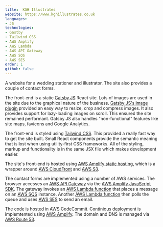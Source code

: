 ```yaml
---
title:  KGH Illustrates
website: https://www.kghillustrates.co.uk
languages:
- JS
technologies:
- Gastby
- Tailwind CSS
- AWS Amplify
- AWS Lambda
- AWS API Gateway
- AWS SQS
- AWS SES
order: 1
github: false
---
```


A website for a wedding stationer and illustrator. The site also provides a couple of contact forms. 

The front-end is a static [Gatsby JS](https://www.gatsbyjs.com/) React site. Lots of images are used in the site due to the graphical nature of the business. [Gatsby JS's image plugin](https://www.gatsbyjs.com/docs/reference/built-in-components/gatsby-plugin-image/) provided an easy way to resize, crop and compress images. It also provides support for lazy-loading images on scroll. This ensured the site remained performant. Gatsby JS also handles "non-functional" features like site maps, favicons and Google Analytics.

The front-end is styled using [Tailwind CSS](https://tailwindcss.com/). This provided a really fast way to get the site built. Small React components provide the semantic meaning that is lost when using utility-first CSS frameworks. All of the styling, markup and functionality is in the same JSX file which makes development easier.

The site's front-end is hosted using [AWS Amplify static hosting](https://aws.amazon.com/amplify/hosting/), which is a wrapper around [AWS CloudFront](https://aws.amazon.com/cloudfront/) and [AWS S3](https://aws.amazon.com/s3/).

The contact forms are implemented using a number of AWS services. The browser accesses an [AWS API Gateway](https://aws.amazon.com/api-gateway/) via the [AWS Amplify JavaScript SDK](https://docs.amplify.aws/lib/restapi/getting-started/q/platform/js/). The gateway invokes an [AWS Lambda function](https://aws.amazon.com/lambda/) that places a message on an [AWS SQS](https://aws.amazon.com/sqs/) instance. Another [AWS Lambda function](https://aws.amazon.com/lambda/) then polls the queue and uses [AWS SES](https://aws.amazon.com/ses/) to send an email.

The code is hosted in [AWS CodeCommit](https://aws.amazon.com/codecommit/). Continious deployment is implemtented using [AWS Amplify](https://docs.aws.amazon.com/amplify/latest/userguide/deploy-backend.html). The domain and DNS is managed via [AWS Route 53](https://aws.amazon.com/route53/).